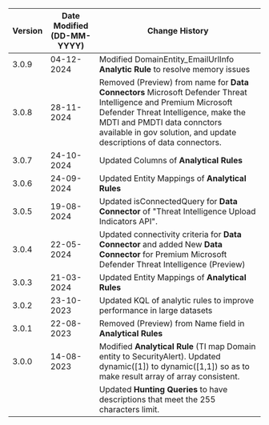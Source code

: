 | **Version** | **Date Modified (DD-MM-YYYY)** | **Change History**                          |
|-------------|--------------------------------|---------------------------------------------|
| 3.0.9		  | 04-12-2024					   | Modified DomainEntity_EmailUrlInfo **Analytic Rule** to resolve memory issues |
| 3.0.8		  | 28-11-2024					   | Removed (Preview) from name for **Data Connectors** Microsoft Defender Threat Intelligence and Premium Microsoft Defender Threat Intelligence, make the MDTI and PMDTI data connctors available in gov solution, and update descriptions of data connectors. |
| 3.0.7		  | 24-10-2024					   | Updated Columns of **Analytical Rules** 				 			  |
| 3.0.6		  | 24-09-2024					   | Updated Entity Mappings of **Analytical Rules** 				 			  |
| 3.0.5       | 19-08-2024                     | Updated isConnectedQuery for **Data Connector** of "Threat Intelligence Upload Indicators API". |
| 3.0.4       | 22-05-2024                     | Updated connectivity criteria for **Data Connector** and added New **Data Connector** for Premium Microsoft Defender Threat Intelligence (Preview)   					  |
| 3.0.3		  | 21-03-2024					   | Updated Entity Mappings of **Analytical Rules**				 			  |
| 3.0.2       | 23-10-2023                     | Updated KQL of analytic rules to improve performance in large datasets 	  |
| 3.0.1       | 22-08-2023                     | Removed (Preview) from Name field in **Analytical Rules** |
| 3.0.0       | 14-08-2023                     | Modified **Analytical Rule** (TI map Domain entity to SecurityAlert). Updated dynamic([1]) to dynamic([1,1]) so as to make result array of array consistent.   |
|             |                                | Updated **Hunting Queries** to have descriptions that meet the 255 characters limit.      |
